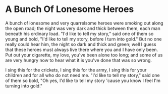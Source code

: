 # A Bunch Of Lonesome Heroes

A bunch of lonesome and very quarrelsome heroes
were smoking out along the open road;
the night was very dark and thick between them,
each man beneath his ordinary load.
"I'd like to tell my story,"
said one of them so young and bold,
"I'd like to tell my story,
before I turn into gold."
But no one really could hear him,
the night so dark and thick and green;
well I guess that these heroes must always live there
where you and I have only been.
Put out your cigarette, my love,
you've been alone too long;
and some of us are very hungry now
to hear what it is you've done that was so wrong.

I sing this for the crickets,
I sing this for the army,
I sing this for your children
and for all who do not need me.
"I'd like to tell my story,"
said one of them so bold,
"Oh yes, I'd like to tell my story
'cause you know I feel I'm turning into gold."
